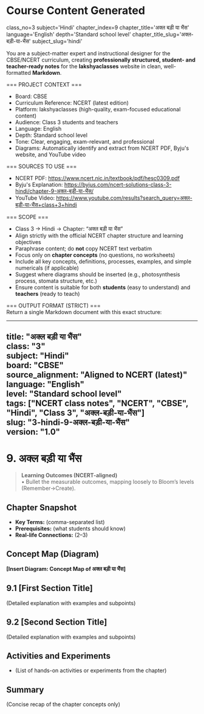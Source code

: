 # Course Content Generated

class_no=3
subject='Hindi'
chapter_index=9
chapter_title='अक्ल बड़ी या भैंस'
language='English'
depth='Standard school level'
chapter_title_slug='अक्ल-बड़ी-या-भैंस'
subject_slug='hindi'

You are a subject-matter expert and instructional designer for the CBSE/NCERT curriculum, creating **professionally structured, student- and teacher-ready notes** for the **lakshyaclasses** website in clean, well-formatted **Markdown**.

=== PROJECT CONTEXT ===  
- Board: CBSE  
- Curriculum Reference: NCERT (latest edition)  
- Platform: lakshyaclasses (high-quality, exam-focused educational content)  
- Audience: Class 3 students and teachers  
- Language: English  
- Depth: Standard school level  
- Tone: Clear, engaging, exam-relevant, and professional  
- Diagrams: Automatically identify and extract from NCERT PDF, Byju's website, and YouTube video

=== SOURCES TO USE ===  
- NCERT PDF: https://www.ncert.nic.in/textbook/pdf/hesc0309.pdf  
- Byju's Explanation: https://byjus.com/ncert-solutions-class-3-hindi/chapter-9-अक्ल-बड़ी-या-भैंस/  
- YouTube Video: https://www.youtube.com/results?search_query=अक्ल-बड़ी-या-भैंस+class+3+hindi

=== SCOPE ===  
- Class 3 → Hindi → Chapter: “अक्ल बड़ी या भैंस”  
- Align strictly with the official NCERT chapter structure and learning objectives  
- Paraphrase content; do **not** copy NCERT text verbatim  
- Focus only on **chapter concepts** (no questions, no worksheets)  
- Include all key concepts, definitions, processes, examples, and simple numericals (if applicable)  
- Suggest where diagrams should be inserted (e.g., photosynthesis process, stomata structure, etc.)  
- Ensure content is suitable for both **students** (easy to understand) and **teachers** (ready to teach)

=== OUTPUT FORMAT (STRICT) ===  
Return a single Markdown document with this exact structure:

---
title: "अक्ल बड़ी या भैंस"  
class: "3"  
subject: "Hindi"  
board: "CBSE"  
source_alignment: "Aligned to NCERT (latest)"  
language: "English"  
level: "Standard school level"  
tags: ["NCERT class notes", "NCERT", "CBSE", "Hindi", "Class 3", "अक्ल-बड़ी-या-भैंस"]  
slug: "3-hindi-9-अक्ल-बड़ी-या-भैंस"  
version: "1.0"  
---

# 9. अक्ल बड़ी या भैंस

> **Learning Outcomes (NCERT-aligned)**  
> • Bullet the measurable outcomes, mapping loosely to Bloom’s levels (Remember→Create).

## Chapter Snapshot  
- **Key Terms:** (comma-separated list)  
- **Prerequisites:** (what students should know)  
- **Real-life Connections:** (2–3)

## Concept Map (Diagram)  
<!-- Diagram will be extracted from sources. Placeholder below. -->  
**[Insert Diagram: Concept Map of अक्ल बड़ी या भैंस]**

## 9.1 [First Section Title]  
(Detailed explanation with examples and subpoints)

## 9.2 [Second Section Title]  
(Detailed explanation with examples and subpoints)

## Activities and Experiments  
- (List of hands-on activities or experiments from the chapter)

## Summary  
(Concise recap of the chapter concepts only)


<!-- End of Course Content -->